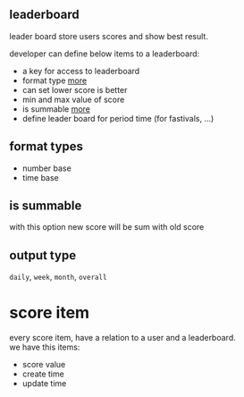 ## leaderboard

leader board store users scores and show best result.  

developer can define below items to a leaderboard:

- a key for access to leaderboard
- format type [more](#format-types)
- can set lower score is better
- min and max value of score
- is summable [more](#is-summable)
- define leader board for period time (for fastivals, ...)

## format types

- number base
- time base

## is summable

with this option new score will be sum with old score

## output type

`daily`, `week`, `month`, `overall`

# score item

every score item, have a relation to a user and a leaderboard.  
we have this items:

- score value
- create time
- update time